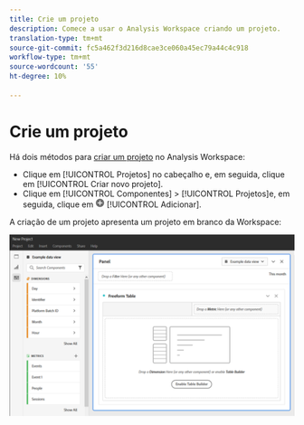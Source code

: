 ```yaml
---
title: Crie um projeto
description: Comece a usar o Analysis Workspace criando um projeto.
translation-type: tm+mt
source-git-commit: fc5a462f3d216d8cae3ce060a45ec79a44c4c918
workflow-type: tm+mt
source-wordcount: '55'
ht-degree: 10%

---
```



# Crie um projeto

Há dois métodos para [criar um projeto](/help/analysis-workspace/home.md) no Analysis Workspace:

* Clique em [!UICONTROL Projetos] no cabeçalho e, em seguida, clique em [!UICONTROL Criar novo projeto].
* Clique em [!UICONTROL Componentes] > [!UICONTROL Projetos]e, em seguida, clique em ![Adicionar](../assets/add.png) [!UICONTROL Adicionar].

A criação de um projeto apresenta um projeto em branco da Workspace:

![Projeto em branco](../assets/blank-project.png)

<!-- This page serves as a placeholder for the 'Create project' modal that is currently in the old world. -->
